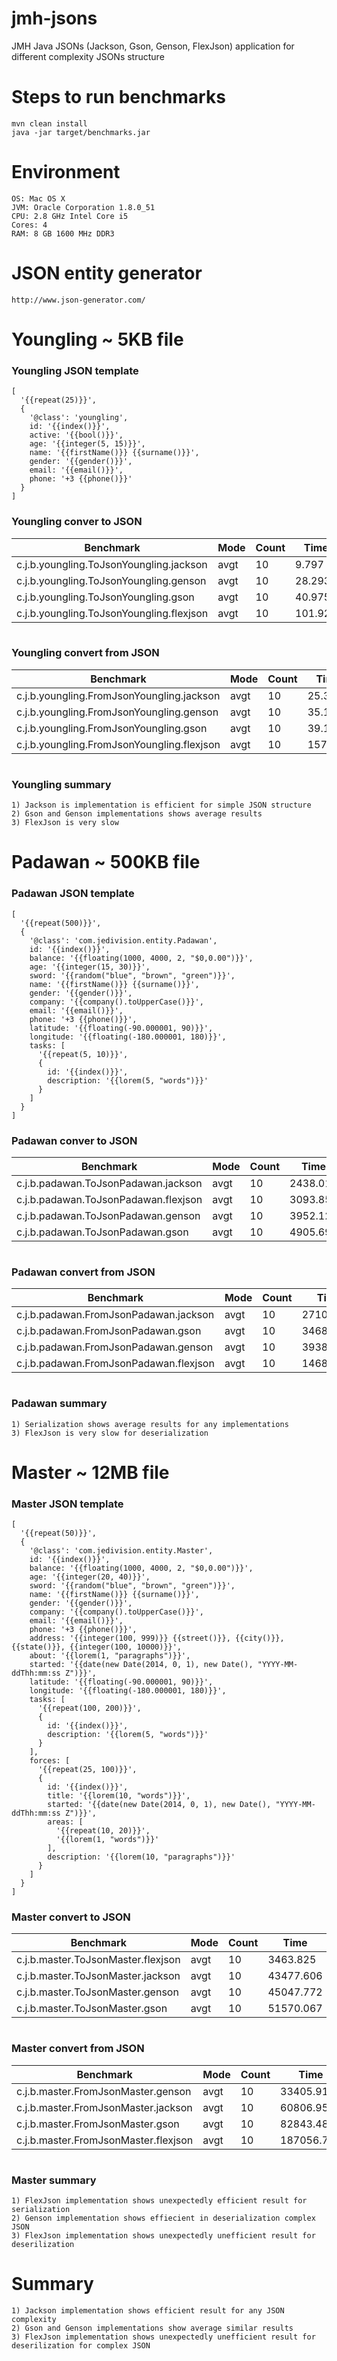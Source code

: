 # jmh-jsons

JMH Java JSONs (Jackson, Gson, Genson, FlexJson) application for different complexity JSONs structure

# Steps to run benchmarks

    mvn clean install
    java -jar target/benchmarks.jar

# Environment

    OS: Mac OS X
    JVM: Oracle Corporation 1.8.0_51
    CPU: 2.8 GHz Intel Core i5
    Cores: 4
    RAM: 8 GB 1600 MHz DDR3

# JSON entity generator

    http://www.json-generator.com/

# Youngling ~ 5KB file
### Youngling JSON template
    [
      '{{repeat(25)}}',
      {
        '@class': 'youngling',
        id: '{{index()}}',
        active: '{{bool()}}',
        age: '{{integer(5, 15)}}',
        name: '{{firstName()}} {{surname()}}',
        gender: '{{gender()}}',
        email: '{{email()}}',
        phone: '+3 {{phone()}}'
      }
    ]

### Youngling conver to JSON

|                Benchmark                 | Mode | Count |  Time   |   | Fault  | Units |
|------------------------------------------|------|-------|---------|---|--------|-------|
| c.j.b.youngling.ToJsonYoungling.jackson  | avgt |    10 |   9.797 | ± |  0.513 | us/op |
| c.j.b.youngling.ToJsonYoungling.genson   | avgt |    10 |  28.293 | ± |  6.742 | us/op |
| c.j.b.youngling.ToJsonYoungling.gson     | avgt |    10 |  40.975 | ± | 14.614 | us/op |
| c.j.b.youngling.ToJsonYoungling.flexjson | avgt |    10 | 101.924 | ± | 32.639 | us/op |

<p align="center">
	<img src="https://github.com/tech1-io/tech1-benchmarks/blob/master/jmh-jsons/img/ToJsonYoungling.jpg?raw=true" alt=""/>
</p>

### Youngling convert from JSON

|                 Benchmark                  | Mode | Count |  Time   |   | Fault  | Units |
|--------------------------------------------|------|-------|---------|---|--------|-------|
| c.j.b.youngling.FromJsonYoungling.jackson  | avgt |    10 |  25.385 | ± |  4.623 | us/op |
| c.j.b.youngling.FromJsonYoungling.genson   | avgt |    10 |  35.142 | ± |  5.678 | us/op |
| c.j.b.youngling.FromJsonYoungling.gson     | avgt |    10 |  39.117 | ± |  4.973 | us/op |
| c.j.b.youngling.FromJsonYoungling.flexjson | avgt |    10 | 157.928 | ± | 96.220 | us/op |

<p align="center">
	<img src="https://github.com/tech1-io/tech1-benchmarks/blob/master/jmh-jsons/img/FromJsonYoungling.jpg?raw=true" alt=""/>
</p>

### Youngling summary

    1) Jackson is implementation is efficient for simple JSON structure
    2) Gson and Genson implementations shows average results
    3) FlexJson is very slow

# Padawan ~ 500KB file
### Padawan JSON template

    [
      '{{repeat(500)}}',
      {
        '@class': 'com.jedivision.entity.Padawan',
        id: '{{index()}}',
        balance: '{{floating(1000, 4000, 2, "$0,0.00")}}',
        age: '{{integer(15, 30)}}',
        sword: '{{random("blue", "brown", "green")}}',
        name: '{{firstName()}} {{surname()}}',
        gender: '{{gender()}}',
        company: '{{company().toUpperCase()}}',
        email: '{{email()}}',
        phone: '+3 {{phone()}}',
        latitude: '{{floating(-90.000001, 90)}}',
        longitude: '{{floating(-180.000001, 180)}}',
        tasks: [
          '{{repeat(5, 10)}}',
          {
            id: '{{index()}}',
            description: '{{lorem(5, "words")}}'
          }
        ]
      }
    ]

### Padawan conver to JSON

|              Benchmark               | Mode | Count |   Time   |   |  Fault   | Units |
|--------------------------------------|------|-------|----------|---|----------|-------|
| c.j.b.padawan.ToJsonPadawan.jackson  | avgt |    10 | 2438.013 | ± | 1995.022 | us/op |
| c.j.b.padawan.ToJsonPadawan.flexjson | avgt |    10 | 3093.851 | ± | 1556.707 | us/op |
| c.j.b.padawan.ToJsonPadawan.genson   | avgt |    10 | 3952.121 | ± | 1391.293 | us/op |
| c.j.b.padawan.ToJsonPadawan.gson     | avgt |    10 | 4905.696 | ± | 1521.152 | us/op |

<p align="center">
	<img src="https://github.com/tech1-io/tech1-benchmarks/blob/master/jmh-jsons/img/ToJsonPadawan.jpg?raw=true" alt=""/>
</p>

### Padawan convert from JSON

|               Benchmark                | Mode | Count |   Time    |   |  Fault   | Units |
|----------------------------------------|------|-------|-----------|---|----------|-------|
| c.j.b.padawan.FromJsonPadawan.jackson  | avgt |    10 |  2710.593 | ± |  349.352 | us/op |
| c.j.b.padawan.FromJsonPadawan.gson     | avgt |    10 |  3468.672 | ± |  594.031 | us/op |
| c.j.b.padawan.FromJsonPadawan.genson   | avgt |    10 |  3938.604 | ± | 2380.436 | us/op |
| c.j.b.padawan.FromJsonPadawan.flexjson | avgt |    10 | 14682.631 | ± | 4348.925 | us/op |

<p align="center">
	<img src="https://github.com/tech1-io/tech1-benchmarks/blob/master/jmh-jsons/img/FromJsonPadawan.jpg?raw=true" alt=""/>
</p>

### Padawan summary

    1) Serialization shows average results for any implementations
    3) FlexJson is very slow for deserialization

# Master ~ 12MB file
### Master JSON template

    [
      '{{repeat(50)}}',
      {
        '@class': 'com.jedivision.entity.Master',
        id: '{{index()}}',
        balance: '{{floating(1000, 4000, 2, "$0,0.00")}}',
        age: '{{integer(20, 40)}}',
        sword: '{{random("blue", "brown", "green")}}',
        name: '{{firstName()}} {{surname()}}',
        gender: '{{gender()}}',
        company: '{{company().toUpperCase()}}',
        email: '{{email()}}',
        phone: '+3 {{phone()}}',
        address: '{{integer(100, 999)}} {{street()}}, {{city()}}, {{state()}}, {{integer(100, 10000)}}',
        about: '{{lorem(1, "paragraphs")}}',
        started: '{{date(new Date(2014, 0, 1), new Date(), "YYYY-MM-ddThh:mm:ss Z")}}',
        latitude: '{{floating(-90.000001, 90)}}',
        longitude: '{{floating(-180.000001, 180)}}',
        tasks: [
          '{{repeat(100, 200)}}',
          {
            id: '{{index()}}',
            description: '{{lorem(5, "words")}}'
          }
        ],
        forces: [
          '{{repeat(25, 100)}}',
          {
            id: '{{index()}}',
            title: '{{lorem(10, "words")}}',
            started: '{{date(new Date(2014, 0, 1), new Date(), "YYYY-MM-ddThh:mm:ss Z")}}',
            areas: [
              '{{repeat(10, 20)}}',
              '{{lorem(1, "words")}}'
            ],
            description: '{{lorem(10, "paragraphs")}}'
          }
        ]
      }
    ]

### Master convert to JSON

|             Benchmark              | Mode | Count |   Time    |   |   Fault   | Units |
|------------------------------------|------|-------|-----------|---|-----------|-------|
| c.j.b.master.ToJsonMaster.flexjson | avgt |    10 |  3463.825 | ± |  1562.101 | us/op |
| c.j.b.master.ToJsonMaster.jackson  | avgt |    10 | 43477.606 | ± | 19773.094 | us/op |
| c.j.b.master.ToJsonMaster.genson   | avgt |    10 | 45047.772 | ± |  7893.488 | us/op |
| c.j.b.master.ToJsonMaster.gson     | avgt |    10 | 51570.067 | ± |  7290.569 | us/op |

<p align="center">
	<img src="https://github.com/tech1-io/tech1-benchmarks/blob/master/jmh-jsons/img/ToJsonMaster.jpg?raw=true" alt=""/>
</p>

### Master convert from JSON

|              Benchmark               | Mode | Count |    Time    |   |   Fault   | Units |
|--------------------------------------|------|-------|------------|---|-----------|-------|
| c.j.b.master.FromJsonMaster.genson   | avgt |    10 |  33405.919 | ± |  4688.963 | us/op |
| c.j.b.master.FromJsonMaster.jackson  | avgt |    10 |  60806.959 | ± | 28496.939 | us/op |
| c.j.b.master.FromJsonMaster.gson     | avgt |    10 |  82843.482 | ± |  7153.586 | us/op |
| c.j.b.master.FromJsonMaster.flexjson | avgt |    10 | 187056.779 | ± | 59337.826 | us/op |

<p align="center">
	<img src="https://github.com/tech1-io/tech1-benchmarks/blob/master/jmh-jsons/img/FromJsonMaster.jpg?raw=true" alt=""/>
</p>

### Master summary

    1) FlexJson implementation shows unexpectedly efficient result for serialization
    2) Genson implementation shows effiecient in deserialization complex JSON
    3) FlexJson implementation shows unexpectedly unefficient result for deserilization

# Summary

    1) Jackson implementation shows efficient result for any JSON complexity
    2) Gson and Genson implementations show average similar results
    3) FlexJson implementation shows unexpectedly unefficient result for deserilization for complex JSON
